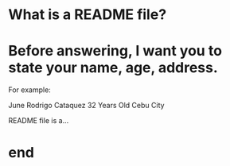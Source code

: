 # What is a README file?

# Before answering, I want you to state your name, age, address.
For example:

June Rodrigo Cataquez
32 Years Old
Cebu City

README file is a...

# end